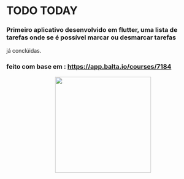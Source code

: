 # TODO TODAY
### Primeiro aplicativo desenvolvido em flutter, uma lista de tarefas onde se é possível marcar ou desmarcar tarefas
já conclúidas.


### feito com base em : https://app.balta.io/courses/7184

<p align="center">
  <img src="https://user-images.githubusercontent.com/40878232/65739634-68e7b580-e0bc-11e9-9999-97f3a26dc4b3.jpeg" width="250">
   
</p>